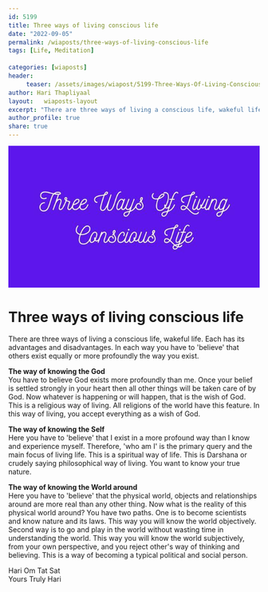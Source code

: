 ```yaml
---
id: 5199 
title: Three ways of living conscious life
date: "2022-09-05"
permalink: /wiaposts/three-ways-of-living-conscious-life
tags: [Life, Meditation]    

categories: [wiaposts] 
header:
     teaser: /assets/images/wiapost/5199-Three-Ways-Of-Living-Conscious-Life.jpg
author: Hari Thapliyaal 
layout:   wiaposts-layout
excerpt: "There are three ways of living a conscious life, wakeful life. Each has its advantages and disadvantages. In each way you have to 'believe' that others exist equally or more profoundly the way you exist. **The way of knowing the"
author_profile: true 
share: true 
---
```

![Three ways of living conscious life](/assets/images/wiapost/5199-Three-Ways-Of-Living-Conscious-Life.jpg)        
    
# Three ways of living conscious life    
   
There are three ways of living a conscious life, wakeful life. Each has its advantages and disadvantages. In each way you have to 'believe' that others exist equally or more profoundly the way you exist.     
    
**The way of knowing the God**    
You have to believe God exists more profoundly than me. Once your belief is settled strongly in your heart then all other things will be taken care of by God. Now whatever is happening or will happen, that is the wish of God. This is a religious way of living. All religions of the world have this feature. In this way of living, you accept everything as a wish of God.    
    
**The way of knowing the Self**     
Here you have to 'believe' that I exist in a more profound way than I know and experience myself. Therefore, 'who am I' is the primary query and the main focus of living life. This is a spiritual way of life. This is Darshana or crudely saying philosophical way of living. You want to know your true nature.     
    
**The way of knowing the World around**    
Here you have to 'believe' that the physical world, objects and relationships around are more real than any other thing. Now what is the reality of this physical world around? You have two paths. One is to become scientists and know nature and its laws. This way you will know the world objectively. Second way is to go and play in the world without wasting time in understanding the world. This way you will know the world subjectively, from your own perspective, and you reject other's way of thinking and believing. This is a way of becoming a typical political and social person.     
    
Hari Om Tat Sat     
Yours Truly Hari    
